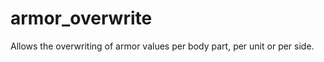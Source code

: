 armor_overwrite
===============

Allows the overwriting of armor values per body part, per unit or per side.
